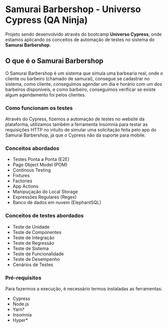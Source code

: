 # Samurai Barbershop - Universo Cypress (QA Ninja) 

Projeto sendo desenvolvido através do bootcamp **Universo Cypress**, onde estamos aplicando os conceitos de automação de testes no sistema do **Samurai Barbershop**.

## O que é o Samurai Barbershop

O Samurai Barbershop é um sistema que simula uma barbearia real, onde o cliente ou barbeiro (chamado de samurai), consegue se cadastrar no sistema, como cliente, conseguimos agendar um dia e horário com um dos barbeiros disponíveis, e como barbeiro, conseguimos verificar se existe algum agendamento foi pelos clientes.

### Como funcionam os testes

Através do Cypress, fizemos a automação de testes no website da plataforma, utilizamos também a ferramenta Insomnia para testar as requisições HTTP no intuito de simular uma solicitação feita pelo app do Samurai Barbershop, já que o Cypress não da suporte para mobile.

### Conceitos abordados

- Testes Ponta a Ponta (E2E)
- Page Object Model (POM)
- Continous Testing
- Fixtures
- Factories
- App Actions
- Manipuçação do Local Storage
- Expressões Regulares (Regex)
- Banco de dados em nuvem (ElephantSQL)

### Conceitos de testes abordados

- Teste de Unidade
- Teste de Componentes
- Teste de Integração
- Teste de Regressão
- Teste de Sistema
- Teste de Funcionalidade
- Teste de Desempenho
- Cenários de Testes

### Pré-requisitos

Para fazermos a execução, é necessário termos instaladas as ferramentas:

- Cypress
- Node.js
- Yarn*
- Insomnia
- Hyper*
